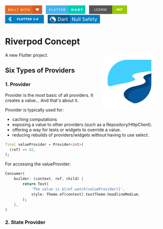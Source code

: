 <img src="screenshots/badges/built-with-love.svg" height="28px"/>&nbsp;&nbsp;
<img src="screenshots/badges/flutter-dart.svg" height="28px" />&nbsp;&nbsp;
<a href="https://choosealicense.com/licenses/mit/" target="_blank"><img src="screenshots/badges/license-MIT.svg" height="28px" /></a>&nbsp;&nbsp;
<img src="screenshots/badges/Flutter-3.svg" height="28px" />&nbsp;&nbsp;
<img src="screenshots/badges/dart-null_safety-blue.svg" height="28px"/>

# Riverpod Concept

<img align="right" src="screenshots/app_icon/app_icon_for_android_iOS.png" height="190"></img>
A new Flutter project.

## Six Types of Providers

### 1. Provider

Provider is the most basic of all providers. It creates a value... And that's about it.

Provider is typically used for:

- caching computations
- exposing a value to other providers (such as a Repository/HttpClient).
- offering a way for tests or widgets to override a value.
- reducing rebuilds of providers/widgets without having to use select.

```dart
final valueProvider = Provider<int>(
  (ref) => 42,
);
```

For accessing the valueProvider:

```dart
Consumer(
    builder: (context, ref, child) {
        return Text(
            'The value is ${ref.watch(valueProvider)}',
            style: Theme.of(context).textTheme.headlineMedium,
        );
    },
)
```


### 2. State Provider